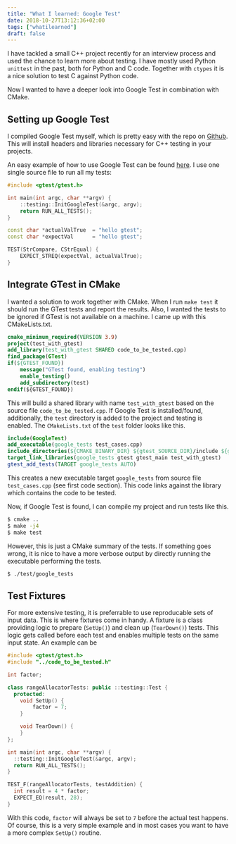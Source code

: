 ```yaml
---
title: "What I learned: Google Test"
date: 2018-10-27T13:12:36+02:00
tags: ["whatilearned"]
draft: false
---
```


I have tackled a small C++ project recently for an interview process and used
the chance to learn more about testing. I have mostly used Python `unittest` in
the past, both for Python and C code. Together with `ctypes` it is a nice
solution to test C against Python code.

Now I wanted to have a deeper look into Google Test in combination with CMake.

## Setting up Google Test
I compiled Google Test myself, which is pretty easy with the repo on
[Github](https://github.com/google/googletest). This will install headers and
libraries necessary for C++ testing in your projects.

An easy example of how to use Google Test can be found
[here](https://gist.github.com/mawenbao/9223908). I use one single source file
to run all my tests:

```c++
#include <gtest/gtest.h>

int main(int argc, char **argv) {
    ::testing::InitGoogleTest(&argc, argv);
    return RUN_ALL_TESTS();
}

const char *actualValTrue  = "hello gtest";
const char *expectVal      = "hello gtest";

TEST(StrCompare, CStrEqual) {
    EXPECT_STREQ(expectVal, actualValTrue);
}
```

## Integrate GTest in CMake

I wanted a solution to work together with CMake. When I run `make test` it
should run the GTest tests and report the results. Also, I wanted the tests to
be ignored if GTest is not available on a machine. I came up with this
CMakeLists.txt.

```cmake
cmake_minimum_required(VERSION 3.9)
project(test_with_gtest)
add_library(test_with_gtest SHARED code_to_be_tested.cpp)
find_package(GTest)
if(${GTEST_FOUND})
    message("GTest found, enabling testing")
    enable_testing()
    add_subdirectory(test)
endif(${GTEST_FOUND})
```

This will build a shared library with name `test_with_gtest` based on the
source file `code_to_be_tested.cpp`. If Google Test is installed/found,
additionally, the `test` directory is added to the project and testing is
enabled. The `CMakeLists.txt` of the `test` folder looks like this.

```cmake
include(GoogleTest)
add_executable(google_tests test_cases.cpp)
include_directories(${CMAKE_BINARY_DIR} ${gtest_SOURCE_DIR}/include ${gtest_SOURCE_DIR})
target_link_libraries(google_tests gtest gtest_main test_with_gtest)
gtest_add_tests(TARGET google_tests AUTO)
```
This creates a new executable target `google_tests` from source file
`test_cases.cpp` (see first code section). This code links against the library
which contains the code to be tested.

Now, if Google Test is found, I can compile my project and run tests like this.

```bash
$ cmake ..
$ make -j4
$ make test
```
However, this is just a CMake summary of the tests. If something goes wrong, it
is nice to have a more verbose output by directly running the executable
performing the tests.

```bash
$ ./test/google_tests
```
## Test Fixtures
For more extensive testing, it is preferrable to use reproducable sets of input
data. This is where fixtures come in handy. A fixture is a class providing
logic to prepare (`SetUp()`) and clean up (`TearDown()`) tests. This logic gets
called before each test and enables multiple tests on the same input state.
An example can be
```c++
#include <gtest/gtest.h>
#include "../code_to_be_tested.h"

int factor;

class rangeAllocatorTests: public ::testing::Test {
  protected:
    void SetUp() {
        factor = 7;
    }

    void TearDown() {
    }
};

int main(int argc, char **argv) {
  ::testing::InitGoogleTest(&argc, argv);
  return RUN_ALL_TESTS();
}

TEST_F(rangeAllocatorTests, testAddition) {
  int result = 4 * factor;
  EXPECT_EQ(result, 28);
}
```
With this code, `factor` will always be set to `7` before the actual test
happens. Of course, this is a very simple example and in most cases you want to
have a more complex `SetUp()` routine.
